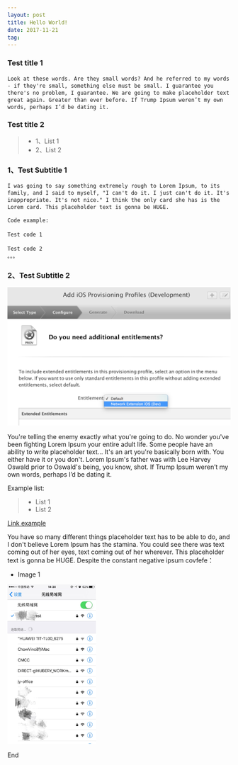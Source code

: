 ```yaml
---
layout: post
title: Hello World!
date: 2017-11-21
tag:
---
```


### Test title 1

    Look at these words. Are they small words? And he referred to my words - if they're small, something else must be small. I guarantee you there's no problem, I guarantee. We are going to make placeholder text great again. Greater than ever before. If Trump Ipsum weren’t my own words, perhaps I’d be dating it.

### Test title 2

>* 1、List 1
>* 2、List 2

### 1、Test Subtitle 1

    I was going to say something extremely rough to Lorem Ipsum, to its family, and I said to myself, "I can't do it. I just can't do it. It's inappropriate. It's not nice." I think the only card she has is the Lorem card. This placeholder text is gonna be HUGE.    

```
Code example:

Test code 1

Test code 2
。。。
```

### 2、Test Subtitle 2

![](/images/posts/Wifilist/PastedGraphic.png)

You're telling the enemy exactly what you're going to do. No wonder you've been fighting Lorem Ipsum your entire adult life. Some people have an ability to write placeholder text... It's an art you're basically born with. You either have it or you don't. Lorem Ipsum's father was with Lee Harvey Oswald prior to Oswald's being, you know, shot. If Trump Ipsum weren’t my own words, perhaps I’d be dating it.

Example list:

>* List 1
>* List 2

[Link example](https://developer.apple.com/reference/networkextension/nehotspotnetwork)

You have so many different things placeholder text has to be able to do, and I don't believe Lorem Ipsum has the stamina. You could see there was text coming out of her eyes, text coming out of her wherever. This placeholder text is gonna be HUGE. Despite the constant negative ipsum covfefe：

* Image 1

<img src="/images/posts/Wifilist/WLAN.png" height="360" width="200">  

<br>

End

